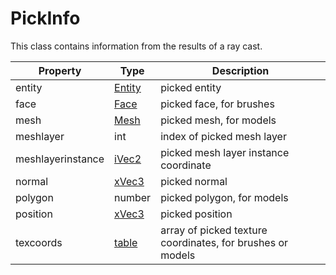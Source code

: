 # PickInfo

This class contains information from the results of a ray cast.

| Property | Type | Description |
| ----- | ----- | ----- |
| entity | [Entity](Entity.md) | picked entity |
| face | [Face](Face.md) | picked face, for brushes |
| mesh | [Mesh](Mesh.md) | picked mesh, for models |
| meshlayer | int | index of picked mesh layer |
| meshlayerinstance | [iVec2](iVec2.md) | picked mesh layer instance coordinate |
| normal | [xVec3](xVec3.md) | picked normal |
| polygon | number | picked polygon, for models |
| position | [xVec3](xVec3.md) | picked position |
| texcoords | [table](https://www.lua.org/manual/5.4/manual.html#6.6) | array of picked texture coordinates, for brushes or models |
